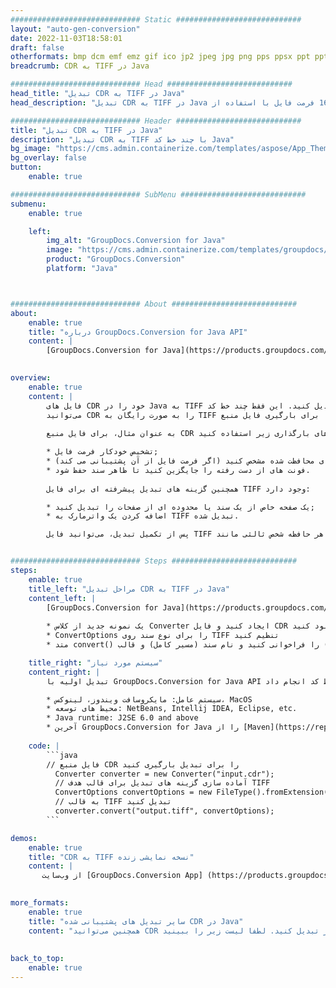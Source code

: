 ```yaml
---
############################# Static ############################
layout: "auto-gen-conversion"
date: 2022-11-03T18:58:01
draft: false
otherformats: bmp dcm emf emz gif ico jp2 jpeg jpg png pps ppsx ppt pptx psb psd svg svgz tga tif tiff webp wmf wmz
breadcrumb: CDR به TIFF در Java

############################# Head ############################
head_title: "تبدیل CDR به TIFF در Java"
head_description: "تبدیل CDR به TIFF در Java با چند خط کد. تبدیل بیش از 160 فرمت فایل با استفاده از API تبدیل سند GroupDocs برای Java"

############################# Header ############################
title: "تبدیل CDR به TIFF در Java"
description: "تبدیل CDR به TIFF با چند خط کد Java"
bg_image: "https://cms.admin.containerize.com/templates/aspose/App_Themes/V3/images/bg/header1.png"
bg_overlay: false
button:
    enable: true

############################# SubMenu ############################
submenu:
    enable: true

    left:
        img_alt: "GroupDocs.Conversion for Java"
        image: "https://cms.admin.containerize.com/templates/groupdocs/images/product-logos/90x90-noborder/groupdocs-conversion-java.png"
        product: "GroupDocs.Conversion"
        platform: "Java"



############################# About ############################
about:
    enable: true
    title: "درباره GroupDocs.Conversion for Java API"
    content: |
        [GroupDocs.Conversion for Java](https://products.groupdocs.com/conversion/java/) یک API تبدیل فرمت فایل پیشرفته برای تبدیل بین فرمت‌های تصویر و سند محبوب مانند Microsoft Office، OpenDocument، PDF، HTML، ایمیل، CAD است. و خیلی بیشتر فقط با چند خط کد. API بومی به طور خودکار فرمت های اسناد اصلی را شناسایی می کند و گزینه های زیادی برای سفارشی سازی اسناد تبدیل شده ارائه می دهد. همراه با عملکرد استخراج اطلاعات از یک سند، به طور پیش فرض از ذخیره نتایج تبدیل به دیسک محلی نیز پشتیبانی می کند. با این حال، هر نوع ذخیره سازی کش را می توان با پیاده سازی رابط های مناسب پشتیبانی کرد - Amazon S3، Dropbox، Google Drive، Windows Azure، Reddis یا هر چیز دیگری.
    

overview:
    enable: true
    content: |
        فایل های CDR خود را در Java به TIFF تبدیل کنید. این فقط چند خط کد Java را در هر پلتفرم مورد نظر شما مانند Windows، Linux، macOS می‌گیرد.
        می‌توانید CDR را به صورت رایگان به TIFF تبدیل کنید و کیفیت نتایج تبدیل را ارزیابی کنید. همراه با اسکریپت های ساده تبدیل فایل، می توانید گزینه های پیچیده تری را برای بارگیری فایل منبع CDR و ذخیره خروجی TIFF امتحان کنید. 
        
        به عنوان مثال، برای فایل منبع CDR می‌توانید از گزینه‌های بارگذاری زیر استفاده کنید:

        * تشخیص خودکار فرمت فایل;
        * یک رمز عبور برای فایل های محافظت شده مشخص کنید (اگر فرمت فایل از آن پشتیبانی می کند);
        * فونت های از دست رفته را جایگزین کنید تا ظاهر سند حفظ شود.
        
        همچنین گزینه های تبدیل پیشرفته ای برای فایل TIFF وجود دارد:

        * یک صفحه خاص از یک سند یا محدوده ای از صفحات را تبدیل کنید;
        * اضافه کردن یک واترمارک به TIFF تبدیل شده.

        پس از تکمیل تبدیل، می‌توانید فایل TIFF را در مسیر فایل محلی خود یا هر حافظه شخص ثالثی مانند FTP، Amazon S3، Google Drive، Dropbox و غیره ذخیره کنید. لطفاً توجه داشته باشید - برای تبدیل CDR برای TIFF، نیازی به نصب نرم افزار اضافی مانند MS Office، Open Office، Adobe Acrobat Reader و غیره ندارید.


############################# Steps ############################
steps:
    enable: true
    title_left: "مراحل تبدیل CDR به TIFF در Java"
    content_left: |
        [GroupDocs.Conversion for Java](https://products.groupdocs.com/conversion/java/) به توسعه دهندگان این امکان را می دهد که به راحتی فایل CDR را با چند خط کد به TIFF تبدیل کنند.
        
        * یک نمونه جدید از کلاس Converter ایجاد کنید و فایل CDR را با مسیر کامل آپلود کنید.
        * ConvertOptions را برای نوع سند روی TIFF تنظیم کنید
        * متد convert() را فراخوانی کنید و نام سند (مسیر کامل) و قالب (TIFF) را به عنوان پارامتر ارسال کنید.

    title_right: "سیستم مورد نیاز"
    content_right: |
        تبدیل اولیه با GroupDocs.Conversion for Java API را می توان تنها با چند خط کد انجام داد. API های ما در تمام سیستم عامل ها و سیستم عامل های اصلی پشتیبانی می شوند. قبل از اجرای کد زیر، مطمئن شوید که پیش نیازهای زیر را روی سیستم خود نصب کرده اید.

        * سیستم عامل: مایکروسافت ویندوز، لینوکس، MacOS
        * محیط های توسعه: NetBeans, Intellij IDEA, Eclipse, etc.
        * Java runtime: J2SE 6.0 and above
        * آخرین GroupDocs.Conversion for Java را از [Maven](https://repository.groupdocs.com/webapp/#/artifacts/browse/tree/General/repo/com/groupdocs/groupdocs-conversion) دریافت کنید
         
    code: |
        ```java    
        // فایل منبع CDR را برای تبدیل بارگیری کنید
          Converter converter = new Converter("input.cdr");
          // آماده سازی گزینه های تبدیل برای قالب هدف TIFF
          ConvertOptions convertOptions = new FileType().fromExtension("tiff").getConvertOptions();
          // به قالب TIFF تبدیل کنید
          converter.convert("output.tiff", convertOptions);
        ```

demos:
    enable: true
    title: "CDR به TIFF نسخه نمایشی زنده"
    content: |
       از وب‌سایت [GroupDocs.Conversion App] (https://products.groupdocs.app/conversion/family) ما دیدن کنید و اکنون تبدیل CDR به TIFF را امتحان کنید. نسخه ی نمایشی رایگان دارای مزایای زیر است
          

more_formats:
    enable: true
    title: "سایر تبدیل های پشتیبانی شده CDR در Java"
    content: "همچنین می‌توانید CDR را به بسیاری از فرمت‌های فایل دیگر تبدیل کنید. لطفا لیست زیر را ببینید."
       
       
back_to_top:
    enable: true
---
```


